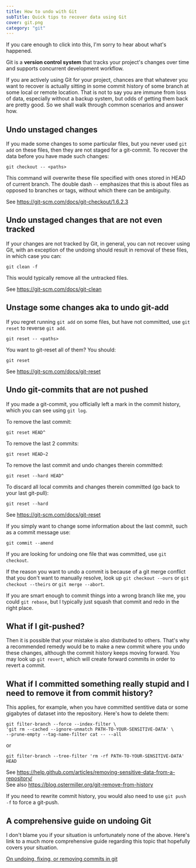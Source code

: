 ```yaml
---
title: How to undo with Git
subTitle: Quick tips to recover data using Git
cover: git.png
category: "git"
---
```


If you care enough to click into this, I'm sorry to hear about what's happened.

Git is a **version control system** that tracks your project's changes over time and supports concurrent development workflow.

If you are actively using Git for your project, chances are that whatever you want to recover is actually sitting in some commit history of some branch at some local or remote location. That is not to say you are immune from loss of data, especially without a backup system, but odds of getting them back are pretty good. So we shall walk through common scenarios and answer how.

## Undo unstaged changes

If you made some changes to some particular files, but you never used `git add` on these files, then they are not staged for a git-commit. To recover the data before you have made such changes:

```
git checkout -- <paths>
```

This command will overwrite these file specified with ones stored in HEAD of current branch. The double dash `--` emphasizes that this is about files as opposed to branches or tags, without which there can be ambiguity.

See https://git-scm.com/docs/git-checkout/1.6.2.3

## Undo unstaged changes that are not even tracked

If your changes are not tracked by Git, in general, you can not recover using Git, with an exception of the undoing should result in removal of these files, in which case you can:

```
git clean -f
```
This would typically remove all the untracked files.

See https://git-scm.com/docs/git-clean

## Unstage some changes aka to undo git-add

If you regret running `git add` on some files, but have not committed, use `git reset` to reverse `git add`.

```
git reset -- <paths>
```

You want to git-reset all of them? You should:

```
git reset
```

See https://git-scm.com/docs/git-reset

## Undo git-commits that are not pushed

If you made a git-commit, you officially left a mark in the commit history, which you can see using `git log`.

To remove the last commit:

```
git reset HEAD^
```

To remove the last 2 commits:

```
git reset HEAD~2
```

To remove the last commit and undo changes therein committed:

```
git reset --hard HEAD^
```

To discard all local commits and changes therein committed (go back to your last git-pull):

```
git reset --hard
```

See https://git-scm.com/docs/git-reset

If you simply want to change some information about the last commit, such as a commit message use:

```
git commit --amend
```

If you are looking for undoing one file that was committed, use `git checkout`.

If the reason you want to undo a commit is because of a git merge conflict that you don't want to manually resolve, look up `git checkout --ours` or `git checkout --theirs` or `git merge --abort`.

If you are smart enough to commit things into a wrong branch like me, you could `git rebase`, but I typically just squash that commit and redo in the right place.

## What if I git-pushed?

Then it is possible that your mistake is also distributed to others. That's why a recommended remedy would be to make a new commit where you undo these changes, although the commit history keeps moving forward.
You may look up `git revert`, which will create forward commits in order to revert a commit.

## What if I committed something really stupid and I need to remove it from commit history?

This applies, for example, when you have committed sentitive data or some gigabytes of dataset into the repository. Here's how to delete them:

```
git filter-branch --force --index-filter \
'git rm --cached --ignore-unmatch PATH-TO-YOUR-SENSITIVE-DATA' \
--prune-empty --tag-name-filter cat -- --all
```

or

```
git filter-branch --tree-filter 'rm -rf PATH-TO-YOUR-SENSITIVE-DATA' HEAD
```

See https://help.github.com/articles/removing-sensitive-data-from-a-repository/  
See also https://blog.ostermiller.org/git-remove-from-history

If you need to rewrite commit history, you would also need to use `git push -f` to force a git-push.

## A comprehensive guide on undoing Git

I don't blame you if your situation is unfortunately none of the above. Here's link to a much more comprehensive guide regarding this topic that hopefully covers your situation.

[On undoing, fixing, or removing commits in git](https://sethrobertson.github.io/GitFixUm/fixup.html)
